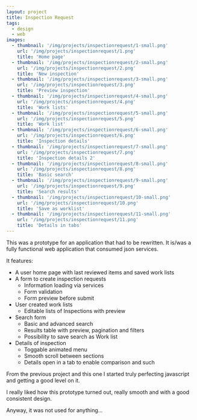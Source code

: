 ```yaml
---
layout: project
title: Inspection Request
tags:
  - design
  - web
images:
  - thumbnail: '/img/projects/inspectionrequest/1-small.png'
    url: '/img/projects/inspectionrequest/1.png'
    title: 'Home page'
  - thumbnail: '/img/projects/inspectionrequest/2-small.png'
    url: '/img/projects/inspectionrequest/2.png'
    title: 'New inspection'
  - thumbnail: '/img/projects/inspectionrequest/3-small.png'
    url: '/img/projects/inspectionrequest/3.png'
    title: 'Preview inspection'
  - thumbnail: '/img/projects/inspectionrequest/4-small.png'
    url: '/img/projects/inspectionrequest/4.png'
    title: 'Work lists'
  - thumbnail: '/img/projects/inspectionrequest/5-small.png'
    url: '/img/projects/inspectionrequest/5.png'
    title: 'Work list'
  - thumbnail: '/img/projects/inspectionrequest/6-small.png'
    url: '/img/projects/inspectionrequest/6.png'
    title: 'Inspection details'
  - thumbnail: '/img/projects/inspectionrequest/7-small.png'
    url: '/img/projects/inspectionrequest/7.png'
    title: 'Inspection details 2'
  - thumbnail: '/img/projects/inspectionrequest/8-small.png'
    url: '/img/projects/inspectionrequest/8.png'
    title: 'Basic search'
  - thumbnail: '/img/projects/inspectionrequest/9-small.png'
    url: '/img/projects/inspectionrequest/9.png'
    title: 'Search results'
  - thumbnail: '/img/projects/inspectionrequest/10-small.png'
    url: '/img/projects/inspectionrequest/10.png'
    title: 'Save as worklist'
  - thumbnail: '/img/projects/inspectionrequest/11-small.png'
    url: '/img/projects/inspectionrequest/11.png'
    title: 'Details in tabs'
---
```


This was a prototype for an application that had to be rewritten. It is/was
a fully functional web application that consumed json services.

It features:

* A user home page with last reviewed items and saved work lists
* A form to create inspection requests
  * Information loading via services
  * Form validation
  * Form preview before submit
* User created work lists
  * Editable lists of Inspections with preview
* Search form
  * Basic and advanced search
  * Results table with preview, pagination and filters
  * Possibility to save search as Work list
* Details of inspection
  * Toggable animated menu
  * Smooth scroll between sections
  * Details open in a tab to enable comparison and such

From the previous project and this one I started truly perfecting javascript and
getting a good level on it.

I really liked how this prototype turned out, really smooth and with a good
consistent design.

Anyway, it was not used for anything...


